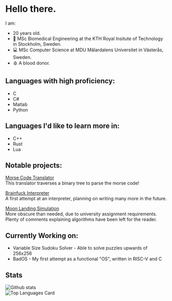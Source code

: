 # Hello there.
I am:
- 20 years old.
- 🧬 MSc Biomedical Engineering at the KTH Royal Insitute of Technology in Stockholm, Sweden.<br>
- 💻 MSc Computer Science at MDU Mälardalens Universitet in Västerås, Sweden. <br>
- 🩸 A blood donor.

## Languages with high proficiency:
- C
- C#
- Matlab
- Python

## Languages I'd like to learn more in:
- C++
- Rust
- Lua

## Notable projects: <br>
[Morse Code Translator](https://github.com/BolvarsDad/morse-translator-C) <br>
This translator traverses a binary tree to parse the morse code!

[Brainfuck Interpreter](https://github.com/BolvarsDad/BrainFuck-Interpreter) <br>
A first attempt at an interpreter, planning on writing many more in the future. <br>

[Moon Landing Simulation](https://github.com/BolvarsDad/lunar-descent) <br>
More obscure than needed, due to university assignment requirements. <br>
Plenty of comments explaining algorithms have been left for the reader.

## Currently Working on: <br>
- Variable Size Sudoku Solver - Able to solve puzzles upwards of 256x256
- BadOS - My first attempt as a functional "OS", written in RISC-V and C <br>

## Stats

![Github stats](https://github-readme-stats.vercel.app/api?username=BolvarsDad&theme=nord&show_icons=true&count_private=true) <br>
![Top Languages Card](https://github-readme-stats.vercel.app/api/top-langs/?username=BolvarsDad&layout=compact&theme=nord)
